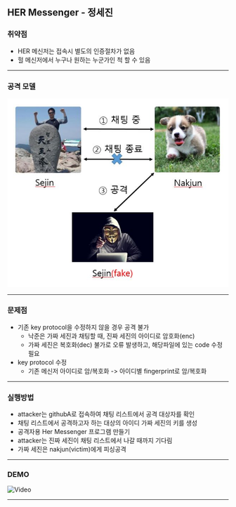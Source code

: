 ## HER Messenger - 정세진

### 취약점
- HER 메신저는 접속시 별도의 인증절차가 없음
- 헐 메신저에서 누구나 원하는 누군가인 척 할 수 있음

---
### 공격 모델
![attack](images/attack.jpg)

---
### 문제점
- 기존 key protocol을 수정하지 않을 경우 공격 불가
  - 낙준은 가짜 세진과 채팅할 때, 진짜 세진의 아이디로 암호화(enc)
  - 가짜 세진은 복호화(dec) 불가로 오류 발생하고, 해당파일에 있는 code 수정 필요  
- key protocol 수정
  - 기존 메신저 아이디로 암/복호화 -> 아이디별 fingerprint로 암/복호화

---
### 실행방법
- attacker는 githubA로 접속하여 채팅 리스트에서 공격 대상자를 확인
- 채팅 리스트에서 공격하고자 하는 대상의 아이디 가짜 세진의 키를 생성
- 공격자용 Her Messenger 프로그램 만들기
- attacker는 진짜 세진이 채팅 리스트에서 나갈 때까지 기다림
- 가짜 세진은 nakjun(victim)에게 피싱공격

---
### DEMO
![Video](https://www.youtube.com/watch?v=3HkWb2PC_z8)

---
